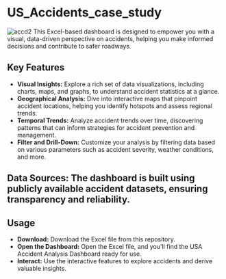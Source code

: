 # US_Accidents_case_study
![accd2](https://github.com/mobolajifalugba/US-Accidents-case-study-with-Excel/assets/51162684/1652ff45-dc9e-4c8a-82f1-ff5c48d943d8)
This Excel-based dashboard is designed to empower you with a visual, data-driven perspective on accidents, helping you make informed decisions and contribute to safer roadways.
## Key Features
- **Visual Insights:** Explore a rich set of data visualizations, including charts, maps, and graphs, to understand accident statistics at a glance.
- **Geographical Analysis:** Dive into interactive maps that pinpoint accident locations, helping you identify hotspots and assess regional trends.
- **Temporal Trends:** Analyze accident trends over time, discovering patterns that can inform strategies for accident prevention and management.
- **Filter and Drill-Down:** Customize your analysis by filtering data based on various parameters such as accident severity, weather conditions, and more.

## Data Sources: The dashboard is built using publicly available accident datasets, ensuring transparency and reliability.

## Usage
- **Download:** Download the Excel file from this repository.
- **Open the Dashboard:** Open the Excel file, and you'll find the USA Accident Analysis Dashboard ready for use.
- **Interact:** Use the interactive features to explore accidents and derive valuable insights.

